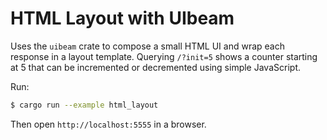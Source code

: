 # HTML Layout with UIbeam

Uses the `uibeam` crate to compose a small HTML UI and wrap each response in a
layout template.  Querying `/?init=5` shows a counter starting at 5 that can be
incremented or decremented using simple JavaScript.

Run:

```bash
$ cargo run --example html_layout
```

Then open `http://localhost:5555` in a browser.
